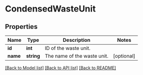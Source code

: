 # CondensedWasteUnit

## Properties
Name | Type | Description | Notes
------------ | ------------- | ------------- | -------------
**id** | **int** | ID of the waste unit. | 
**name** | **string** | The name of the waste unit. | [optional] 

[[Back to Model list]](../README.md#documentation-for-models) [[Back to API list]](../README.md#documentation-for-api-endpoints) [[Back to README]](../README.md)


